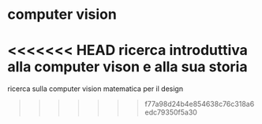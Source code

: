 # computer vision
<<<<<<< HEAD
ricerca introduttiva alla computer vison e alla sua storia
=======
ricerca sulla computer vision 
matematica per il design
>>>>>>> f77a98d24b4e854638c76c318a6edc79350f5a30
